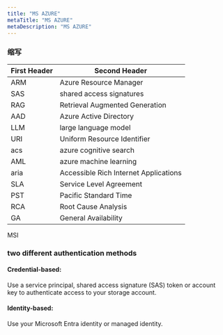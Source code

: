 ```yaml
---
title: "MS AZURE"
metaTitle: "MS AZURE"
metaDescription: "MS AZURE"
---
```




### 缩写
First Header | Second Header
------------ | -------------
ARM | Azure Resource Manager
SAS | shared access signatures
RAG | Retrieval Augmented Generation
AAD | Azure Active Directory
LLM | large language model
URI | Uniform Resource Identifier
acs | azure cognitive search
AML | azure machine learning
aria | Accessible Rich Internet Applications
SLA | Service Level Agreement
PST | Pacific Standard Time
RCA | Root Cause Analysis
GA |  General Availability

MSI


### two different authentication methods
#### Credential-based: 
Use a service principal, shared access signature (SAS) token or account key to authenticate access to your storage account.
#### Identity-based:
Use your Microsoft Entra identity or managed identity.

